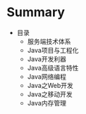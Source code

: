 # Summary

* 目录
   * 服务端技术体系
   * Java项目与工程化
   * Java开发利器
   * Java高级语言特性
   * Java网络编程
   * Java之Web开发
   * Java之移动开发
   * Java内存管理


